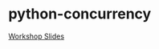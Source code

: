 # python-concurrency

[Workshop Slides](https://docs.google.com/presentation/d/1q2TlVEqRs2UUk9w6hTjLvEj-xVQ435zRS22oMGTN2u0/edit?usp=sharing)

